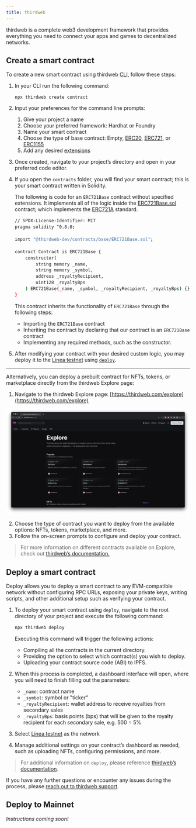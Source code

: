 ```yaml
---
title: thirdweb
---
```


thirdweb is a complete web3 development framework that provides everything you need to connect your apps and games to decentralized networks.

## Create a smart contract

To create a new smart contract using thirdweb [CLI](https://portal.thirdweb.com/cli), follow these steps:

1. In your CLI run the following command:

   ```
   npx thirdweb create contract
   ```

2. Input your preferences for the command line prompts:
   1. Give your project a name
   2. Choose your preferred framework: Hardhat or Foundry
   3. Name your smart contract
   4. Choose the type of base contract: Empty, [ERC20](https://portal.thirdweb.com/solidity/base-contracts/erc20base), [ERC721](https://portal.thirdweb.com/solidity/base-contracts/erc721base), or [ERC1155](https://portal.thirdweb.com/solidity/base-contracts/erc1155base)
   5. Add any desired [extensions](https://portal.thirdweb.com/solidity/extensions)
3. Once created, navigate to your project’s directory and open in your preferred code editor.
4. If you open the `contracts` folder, you will find your smart contract; this is your smart contract written in Solidity.

   The following is code for an `ERC721Base` contract without specified extensions. It implements all of the logic inside the [ERC721Base.sol](https://github.com/thirdweb-dev/contracts/blob/main/contracts/base/ERC721Base.sol) contract; which implements the [ERC721A](https://github.com/thirdweb-dev/contracts/blob/main/contracts/eip/ERC721A.sol) standard.

   ```bash
   // SPDX-License-Identifier: MIT
   pragma solidity ^0.8.0;

   import "@thirdweb-dev/contracts/base/ERC721Base.sol";

   contract Contract is ERC721Base {
       constructor(
           string memory _name,
           string memory _symbol,
           address _royaltyRecipient,
           uint128 _royaltyBps
       ) ERC721Base(_name, _symbol, _royaltyRecipient, _royaltyBps) {}
   }
   ```

   This contract inherits the functionality of `ERC721Base` through the following steps:

   - Importing the `ERC721Base` contract
   - Inheriting the contract by declaring that our contract is an `ERC721Base` contract
   - Implementing any required methods, such as the constructor.

5. After modifying your contract with your desired custom logic, you may deploy it to the [Linea testnet](https://thirdweb.com/linea-testnet) using [`deploy`](https://portal.thirdweb.com/deploy).

---

Alternatively, you can deploy a prebuilt contract for NFTs, tokens, or marketplace directly from the thirdweb Explore page:

1. Navigate to the thirdweb Explore page: [https://thirdweb.com/explore](https://thirdweb.com/explore)

![thirdweb explore](../../../../static/img/docs/build-on-linea/quickstart/verify-smart-contract/thirdweb-explore.png)

2. Choose the type of contract you want to deploy from the available options: NFTs, tokens, marketplace, and more.
3. Follow the on-screen prompts to configure and deploy your contract.

> For more information on different contracts available on Explore, check out [thirdweb’s documentation.](https://portal.thirdweb.com/pre-built-contracts)

## Deploy a smart contract

Deploy allows you to deploy a smart contract to any EVM-compatible network without configuring RPC URLs, exposing your private keys, writing scripts, and other additional setup such as verifying your contract.

1. To deploy your smart contract using `deploy`, navigate to the root directory of your project and execute the following command:

   ```bash
   npx thirdweb deploy
   ```

   Executing this command will trigger the following actions:

   - Compiling all the contracts in the current directory.
   - Providing the option to select which contract(s) you wish to deploy.
   - Uploading your contract source code (ABI) to IPFS.

2. When this process is completed, a dashboard interface will open, where you will need to finish filling out the parameters:
   - `_name`: contract name
   - `_symbol`: symbol or "ticker"
   - `_royaltyRecipient`: wallet address to receive royalties from secondary sales
   - `_royaltyBps`: basis points (bps) that will be given to the royalty recipient for each secondary sale, e.g. 500 = 5%
3. Select [Linea testnet](https://thirdweb.com/linea-testnet) as the network
4. Manage additional settings on your contract’s dashboard as needed, such as uploading NFTs, configuring permissions, and more.

> For additional information on `deploy`, please reference [thirdweb’s documentation](https://portal.thirdweb.com/deploy).

If you have any further questions or encounter any issues during the process, please [reach out to thirdweb support](https://support.thirdweb.com).

## Deploy to Mainnet

_Instructions coming soon!_
